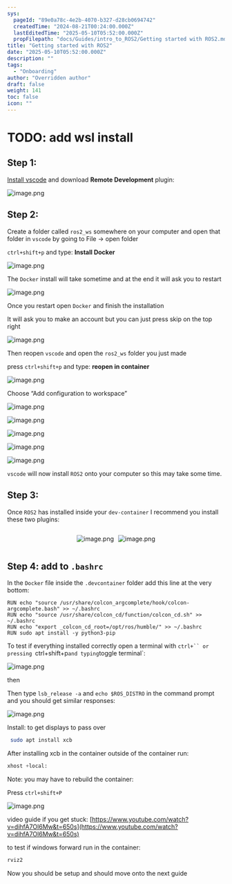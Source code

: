 ```yaml
---
sys:
  pageId: "89e0a78c-4e2b-4070-b327-d28cb0694742"
  createdTime: "2024-08-21T00:24:00.000Z"
  lastEditedTime: "2025-05-10T05:52:00.000Z"
  propFilepath: "docs/Guides/intro_to_ROS2/Getting started with ROS2.md"
title: "Getting started with ROS2"
date: "2025-05-10T05:52:00.000Z"
description: ""
tags:
  - "Onboarding"
author: "Overridden author"
draft: false
weight: 141
toc: false
icon: ""
---
```


# TODO: add wsl install

## Step 1:

[Install vscode](https://code.visualstudio.com/download) and download **Remote Development** plugin:

![image.png](https://prod-files-secure.s3.us-west-2.amazonaws.com/d518164a-d88e-44d1-a4ee-3adb3bd8bce0/efb52993-1881-4a40-b95e-6f020334f022/image.png?X-Amz-Algorithm=AWS4-HMAC-SHA256&X-Amz-Content-Sha256=UNSIGNED-PAYLOAD&X-Amz-Credential=ASIAZI2LB466VQJ37JJN%2F20250518%2Fus-west-2%2Fs3%2Faws4_request&X-Amz-Date=20250518T140500Z&X-Amz-Expires=3600&X-Amz-Security-Token=IQoJb3JpZ2luX2VjELr%2F%2F%2F%2F%2F%2F%2F%2F%2F%2FwEaCXVzLXdlc3QtMiJHMEUCIQDTgC4%2BuogdP6SLNcd%2BPxBfQvDRM%2BjsKY44J3cEVWK90wIgHewctzQnNapjhc%2Byz2aZhdN%2FKstyb923Q5lK2HFlqpgq%2FwMIcxAAGgw2Mzc0MjMxODM4MDUiDJgMBHyuSjbk0Vw5dyrcA3cIb66FbVqeN4T3bFfXrA1RGfCZ%2B5EPDO8mm1xKTfMaobj3c%2BYX7Gk24vhusSkoiFkt57%2BZ3SkGCzpLNIqFGqBJnfbYwVLK1FykVTza50oHNppfgtYpdtNb6i6iJ6V1PTNCtRJH92ZmccZrL8wnBdhDjeus%2BUW7Gd80fD4gbrM7%2FxyMtsZn0LAvl24bya48juc9Dh9cqjcaKGH9PDqqFBxz7QOEhxDF%2F0PbdOVKtAV7%2BLRCZAGv7Ydz%2ByqPiNSGmF9o4k8jzVjmi8ZP%2FmLfr7h1EWmqnLLpyAO7S6NhNBSqYTOtvyLwrkb6zXCo%2BRFu3WDb%2Bo%2B4KH7K0WefsLC8G70u%2B%2BsEDeTVvZoSp1ia%2FYbgkx83YcDAO%2Fd6PAMQFzxRs83rQubsdTIOoOxlsUKY4v2%2B%2BeD%2BUVR%2B55Yt6mZPQUQFEeJtvSiKWNkQTwgiubvmuoUBRQ3rzZsJqP%2BnrYp5dETXYqw2Gk52XR%2BWd3t6%2BGGnv9zuBLJeaFj5AXZncWkfShCzG1UgfzMN1YQesOEj5n80A1YqjQjytrdfJP%2FZj4XGoc8Mt%2F6TVBJx8AgwAXizkRFu0LRXhaHqnQs0D5RkG%2F0rwO7gkFeEXiesg6eXqRaQ9gi0a6EOmws9Hh1oMPvbpsEGOqUBoq187%2FDq6q0S62IxfisTnny7U7NpMrRlsqUS0fHpjI37Btcmrzl4rqbYyrVYF4OYNkS0sutzlTBwlaX5YVQxc7nco5WSBGTuELLX4b3Z0FQ52ja8z5omvOgUaS3XQth%2BBsKT2kF%2BZVjiZb1IzSMoYfNlIrjoG%2Bk7GTgyPZrm4WW%2FX2Xc2McVk%2B8knp6AhdDnmOkO8MNPu0cueu23P%2BTJlwXBJtNW&X-Amz-Signature=8ec304f303536f93c1c8f3381cee4e28c34b79d7ef6f5d242c75615c3f22a5f0&X-Amz-SignedHeaders=host&x-id=GetObject)

## Step 2:

Create a folder called `ros2_ws` somewhere on your computer and open that folder in `vscode` by going to File → open folder 

`ctrl+shift+p` and type: **Install Docker**

![image.png](https://prod-files-secure.s3.us-west-2.amazonaws.com/d518164a-d88e-44d1-a4ee-3adb3bd8bce0/2269dc0e-1cd5-47ff-bceb-c04ad9b2eab0/image.png?X-Amz-Algorithm=AWS4-HMAC-SHA256&X-Amz-Content-Sha256=UNSIGNED-PAYLOAD&X-Amz-Credential=ASIAZI2LB466VQJ37JJN%2F20250518%2Fus-west-2%2Fs3%2Faws4_request&X-Amz-Date=20250518T140500Z&X-Amz-Expires=3600&X-Amz-Security-Token=IQoJb3JpZ2luX2VjELr%2F%2F%2F%2F%2F%2F%2F%2F%2F%2FwEaCXVzLXdlc3QtMiJHMEUCIQDTgC4%2BuogdP6SLNcd%2BPxBfQvDRM%2BjsKY44J3cEVWK90wIgHewctzQnNapjhc%2Byz2aZhdN%2FKstyb923Q5lK2HFlqpgq%2FwMIcxAAGgw2Mzc0MjMxODM4MDUiDJgMBHyuSjbk0Vw5dyrcA3cIb66FbVqeN4T3bFfXrA1RGfCZ%2B5EPDO8mm1xKTfMaobj3c%2BYX7Gk24vhusSkoiFkt57%2BZ3SkGCzpLNIqFGqBJnfbYwVLK1FykVTza50oHNppfgtYpdtNb6i6iJ6V1PTNCtRJH92ZmccZrL8wnBdhDjeus%2BUW7Gd80fD4gbrM7%2FxyMtsZn0LAvl24bya48juc9Dh9cqjcaKGH9PDqqFBxz7QOEhxDF%2F0PbdOVKtAV7%2BLRCZAGv7Ydz%2ByqPiNSGmF9o4k8jzVjmi8ZP%2FmLfr7h1EWmqnLLpyAO7S6NhNBSqYTOtvyLwrkb6zXCo%2BRFu3WDb%2Bo%2B4KH7K0WefsLC8G70u%2B%2BsEDeTVvZoSp1ia%2FYbgkx83YcDAO%2Fd6PAMQFzxRs83rQubsdTIOoOxlsUKY4v2%2B%2BeD%2BUVR%2B55Yt6mZPQUQFEeJtvSiKWNkQTwgiubvmuoUBRQ3rzZsJqP%2BnrYp5dETXYqw2Gk52XR%2BWd3t6%2BGGnv9zuBLJeaFj5AXZncWkfShCzG1UgfzMN1YQesOEj5n80A1YqjQjytrdfJP%2FZj4XGoc8Mt%2F6TVBJx8AgwAXizkRFu0LRXhaHqnQs0D5RkG%2F0rwO7gkFeEXiesg6eXqRaQ9gi0a6EOmws9Hh1oMPvbpsEGOqUBoq187%2FDq6q0S62IxfisTnny7U7NpMrRlsqUS0fHpjI37Btcmrzl4rqbYyrVYF4OYNkS0sutzlTBwlaX5YVQxc7nco5WSBGTuELLX4b3Z0FQ52ja8z5omvOgUaS3XQth%2BBsKT2kF%2BZVjiZb1IzSMoYfNlIrjoG%2Bk7GTgyPZrm4WW%2FX2Xc2McVk%2B8knp6AhdDnmOkO8MNPu0cueu23P%2BTJlwXBJtNW&X-Amz-Signature=550747ea4fdd05449891afe0817e9dd8e1dca8dec9df1d7a81fd132e8a42e6a5&X-Amz-SignedHeaders=host&x-id=GetObject)

The `Docker` install will take sometime and at the end it will ask you to restart

![image.png](https://prod-files-secure.s3.us-west-2.amazonaws.com/d518164a-d88e-44d1-a4ee-3adb3bd8bce0/ed233f78-be33-4b1f-b89c-9c346c0e961e/image.png?X-Amz-Algorithm=AWS4-HMAC-SHA256&X-Amz-Content-Sha256=UNSIGNED-PAYLOAD&X-Amz-Credential=ASIAZI2LB466VQJ37JJN%2F20250518%2Fus-west-2%2Fs3%2Faws4_request&X-Amz-Date=20250518T140500Z&X-Amz-Expires=3600&X-Amz-Security-Token=IQoJb3JpZ2luX2VjELr%2F%2F%2F%2F%2F%2F%2F%2F%2F%2FwEaCXVzLXdlc3QtMiJHMEUCIQDTgC4%2BuogdP6SLNcd%2BPxBfQvDRM%2BjsKY44J3cEVWK90wIgHewctzQnNapjhc%2Byz2aZhdN%2FKstyb923Q5lK2HFlqpgq%2FwMIcxAAGgw2Mzc0MjMxODM4MDUiDJgMBHyuSjbk0Vw5dyrcA3cIb66FbVqeN4T3bFfXrA1RGfCZ%2B5EPDO8mm1xKTfMaobj3c%2BYX7Gk24vhusSkoiFkt57%2BZ3SkGCzpLNIqFGqBJnfbYwVLK1FykVTza50oHNppfgtYpdtNb6i6iJ6V1PTNCtRJH92ZmccZrL8wnBdhDjeus%2BUW7Gd80fD4gbrM7%2FxyMtsZn0LAvl24bya48juc9Dh9cqjcaKGH9PDqqFBxz7QOEhxDF%2F0PbdOVKtAV7%2BLRCZAGv7Ydz%2ByqPiNSGmF9o4k8jzVjmi8ZP%2FmLfr7h1EWmqnLLpyAO7S6NhNBSqYTOtvyLwrkb6zXCo%2BRFu3WDb%2Bo%2B4KH7K0WefsLC8G70u%2B%2BsEDeTVvZoSp1ia%2FYbgkx83YcDAO%2Fd6PAMQFzxRs83rQubsdTIOoOxlsUKY4v2%2B%2BeD%2BUVR%2B55Yt6mZPQUQFEeJtvSiKWNkQTwgiubvmuoUBRQ3rzZsJqP%2BnrYp5dETXYqw2Gk52XR%2BWd3t6%2BGGnv9zuBLJeaFj5AXZncWkfShCzG1UgfzMN1YQesOEj5n80A1YqjQjytrdfJP%2FZj4XGoc8Mt%2F6TVBJx8AgwAXizkRFu0LRXhaHqnQs0D5RkG%2F0rwO7gkFeEXiesg6eXqRaQ9gi0a6EOmws9Hh1oMPvbpsEGOqUBoq187%2FDq6q0S62IxfisTnny7U7NpMrRlsqUS0fHpjI37Btcmrzl4rqbYyrVYF4OYNkS0sutzlTBwlaX5YVQxc7nco5WSBGTuELLX4b3Z0FQ52ja8z5omvOgUaS3XQth%2BBsKT2kF%2BZVjiZb1IzSMoYfNlIrjoG%2Bk7GTgyPZrm4WW%2FX2Xc2McVk%2B8knp6AhdDnmOkO8MNPu0cueu23P%2BTJlwXBJtNW&X-Amz-Signature=db52e1f21a63bccda7fe636f77b6ba2418ce65759bef1dfb634285c772de61e2&X-Amz-SignedHeaders=host&x-id=GetObject)

Once you restart open `Docker` and finish the installation

It will ask you to make an account but you can just press skip on the top right

![image.png](https://prod-files-secure.s3.us-west-2.amazonaws.com/d518164a-d88e-44d1-a4ee-3adb3bd8bce0/21010ad9-1659-4fd9-9f59-9932a09b2a3d/image.png?X-Amz-Algorithm=AWS4-HMAC-SHA256&X-Amz-Content-Sha256=UNSIGNED-PAYLOAD&X-Amz-Credential=ASIAZI2LB466VQJ37JJN%2F20250518%2Fus-west-2%2Fs3%2Faws4_request&X-Amz-Date=20250518T140500Z&X-Amz-Expires=3600&X-Amz-Security-Token=IQoJb3JpZ2luX2VjELr%2F%2F%2F%2F%2F%2F%2F%2F%2F%2FwEaCXVzLXdlc3QtMiJHMEUCIQDTgC4%2BuogdP6SLNcd%2BPxBfQvDRM%2BjsKY44J3cEVWK90wIgHewctzQnNapjhc%2Byz2aZhdN%2FKstyb923Q5lK2HFlqpgq%2FwMIcxAAGgw2Mzc0MjMxODM4MDUiDJgMBHyuSjbk0Vw5dyrcA3cIb66FbVqeN4T3bFfXrA1RGfCZ%2B5EPDO8mm1xKTfMaobj3c%2BYX7Gk24vhusSkoiFkt57%2BZ3SkGCzpLNIqFGqBJnfbYwVLK1FykVTza50oHNppfgtYpdtNb6i6iJ6V1PTNCtRJH92ZmccZrL8wnBdhDjeus%2BUW7Gd80fD4gbrM7%2FxyMtsZn0LAvl24bya48juc9Dh9cqjcaKGH9PDqqFBxz7QOEhxDF%2F0PbdOVKtAV7%2BLRCZAGv7Ydz%2ByqPiNSGmF9o4k8jzVjmi8ZP%2FmLfr7h1EWmqnLLpyAO7S6NhNBSqYTOtvyLwrkb6zXCo%2BRFu3WDb%2Bo%2B4KH7K0WefsLC8G70u%2B%2BsEDeTVvZoSp1ia%2FYbgkx83YcDAO%2Fd6PAMQFzxRs83rQubsdTIOoOxlsUKY4v2%2B%2BeD%2BUVR%2B55Yt6mZPQUQFEeJtvSiKWNkQTwgiubvmuoUBRQ3rzZsJqP%2BnrYp5dETXYqw2Gk52XR%2BWd3t6%2BGGnv9zuBLJeaFj5AXZncWkfShCzG1UgfzMN1YQesOEj5n80A1YqjQjytrdfJP%2FZj4XGoc8Mt%2F6TVBJx8AgwAXizkRFu0LRXhaHqnQs0D5RkG%2F0rwO7gkFeEXiesg6eXqRaQ9gi0a6EOmws9Hh1oMPvbpsEGOqUBoq187%2FDq6q0S62IxfisTnny7U7NpMrRlsqUS0fHpjI37Btcmrzl4rqbYyrVYF4OYNkS0sutzlTBwlaX5YVQxc7nco5WSBGTuELLX4b3Z0FQ52ja8z5omvOgUaS3XQth%2BBsKT2kF%2BZVjiZb1IzSMoYfNlIrjoG%2Bk7GTgyPZrm4WW%2FX2Xc2McVk%2B8knp6AhdDnmOkO8MNPu0cueu23P%2BTJlwXBJtNW&X-Amz-Signature=d989ec5bdad6af9894235786c25a0fc854cbd4007f7030ca82a809f8e8cb845c&X-Amz-SignedHeaders=host&x-id=GetObject)

Then reopen `vscode` and open the `ros2_ws` folder you just made

press `ctrl+shift+p` and type: **reopen in container**

![image.png](https://prod-files-secure.s3.us-west-2.amazonaws.com/d518164a-d88e-44d1-a4ee-3adb3bd8bce0/4e93b8c2-41ad-488c-8095-c74205196118/image.png?X-Amz-Algorithm=AWS4-HMAC-SHA256&X-Amz-Content-Sha256=UNSIGNED-PAYLOAD&X-Amz-Credential=ASIAZI2LB466VQJ37JJN%2F20250518%2Fus-west-2%2Fs3%2Faws4_request&X-Amz-Date=20250518T140500Z&X-Amz-Expires=3600&X-Amz-Security-Token=IQoJb3JpZ2luX2VjELr%2F%2F%2F%2F%2F%2F%2F%2F%2F%2FwEaCXVzLXdlc3QtMiJHMEUCIQDTgC4%2BuogdP6SLNcd%2BPxBfQvDRM%2BjsKY44J3cEVWK90wIgHewctzQnNapjhc%2Byz2aZhdN%2FKstyb923Q5lK2HFlqpgq%2FwMIcxAAGgw2Mzc0MjMxODM4MDUiDJgMBHyuSjbk0Vw5dyrcA3cIb66FbVqeN4T3bFfXrA1RGfCZ%2B5EPDO8mm1xKTfMaobj3c%2BYX7Gk24vhusSkoiFkt57%2BZ3SkGCzpLNIqFGqBJnfbYwVLK1FykVTza50oHNppfgtYpdtNb6i6iJ6V1PTNCtRJH92ZmccZrL8wnBdhDjeus%2BUW7Gd80fD4gbrM7%2FxyMtsZn0LAvl24bya48juc9Dh9cqjcaKGH9PDqqFBxz7QOEhxDF%2F0PbdOVKtAV7%2BLRCZAGv7Ydz%2ByqPiNSGmF9o4k8jzVjmi8ZP%2FmLfr7h1EWmqnLLpyAO7S6NhNBSqYTOtvyLwrkb6zXCo%2BRFu3WDb%2Bo%2B4KH7K0WefsLC8G70u%2B%2BsEDeTVvZoSp1ia%2FYbgkx83YcDAO%2Fd6PAMQFzxRs83rQubsdTIOoOxlsUKY4v2%2B%2BeD%2BUVR%2B55Yt6mZPQUQFEeJtvSiKWNkQTwgiubvmuoUBRQ3rzZsJqP%2BnrYp5dETXYqw2Gk52XR%2BWd3t6%2BGGnv9zuBLJeaFj5AXZncWkfShCzG1UgfzMN1YQesOEj5n80A1YqjQjytrdfJP%2FZj4XGoc8Mt%2F6TVBJx8AgwAXizkRFu0LRXhaHqnQs0D5RkG%2F0rwO7gkFeEXiesg6eXqRaQ9gi0a6EOmws9Hh1oMPvbpsEGOqUBoq187%2FDq6q0S62IxfisTnny7U7NpMrRlsqUS0fHpjI37Btcmrzl4rqbYyrVYF4OYNkS0sutzlTBwlaX5YVQxc7nco5WSBGTuELLX4b3Z0FQ52ja8z5omvOgUaS3XQth%2BBsKT2kF%2BZVjiZb1IzSMoYfNlIrjoG%2Bk7GTgyPZrm4WW%2FX2Xc2McVk%2B8knp6AhdDnmOkO8MNPu0cueu23P%2BTJlwXBJtNW&X-Amz-Signature=820d0927f4611e4a29f88e7d649ff4690583bd9ce5eef34510eb0676dd5b738c&X-Amz-SignedHeaders=host&x-id=GetObject)

Choose “Add configuration to workspace”

![image.png](https://prod-files-secure.s3.us-west-2.amazonaws.com/d518164a-d88e-44d1-a4ee-3adb3bd8bce0/9560b282-5060-4989-ba37-97e7b2c22476/image.png?X-Amz-Algorithm=AWS4-HMAC-SHA256&X-Amz-Content-Sha256=UNSIGNED-PAYLOAD&X-Amz-Credential=ASIAZI2LB466VQJ37JJN%2F20250518%2Fus-west-2%2Fs3%2Faws4_request&X-Amz-Date=20250518T140500Z&X-Amz-Expires=3600&X-Amz-Security-Token=IQoJb3JpZ2luX2VjELr%2F%2F%2F%2F%2F%2F%2F%2F%2F%2FwEaCXVzLXdlc3QtMiJHMEUCIQDTgC4%2BuogdP6SLNcd%2BPxBfQvDRM%2BjsKY44J3cEVWK90wIgHewctzQnNapjhc%2Byz2aZhdN%2FKstyb923Q5lK2HFlqpgq%2FwMIcxAAGgw2Mzc0MjMxODM4MDUiDJgMBHyuSjbk0Vw5dyrcA3cIb66FbVqeN4T3bFfXrA1RGfCZ%2B5EPDO8mm1xKTfMaobj3c%2BYX7Gk24vhusSkoiFkt57%2BZ3SkGCzpLNIqFGqBJnfbYwVLK1FykVTza50oHNppfgtYpdtNb6i6iJ6V1PTNCtRJH92ZmccZrL8wnBdhDjeus%2BUW7Gd80fD4gbrM7%2FxyMtsZn0LAvl24bya48juc9Dh9cqjcaKGH9PDqqFBxz7QOEhxDF%2F0PbdOVKtAV7%2BLRCZAGv7Ydz%2ByqPiNSGmF9o4k8jzVjmi8ZP%2FmLfr7h1EWmqnLLpyAO7S6NhNBSqYTOtvyLwrkb6zXCo%2BRFu3WDb%2Bo%2B4KH7K0WefsLC8G70u%2B%2BsEDeTVvZoSp1ia%2FYbgkx83YcDAO%2Fd6PAMQFzxRs83rQubsdTIOoOxlsUKY4v2%2B%2BeD%2BUVR%2B55Yt6mZPQUQFEeJtvSiKWNkQTwgiubvmuoUBRQ3rzZsJqP%2BnrYp5dETXYqw2Gk52XR%2BWd3t6%2BGGnv9zuBLJeaFj5AXZncWkfShCzG1UgfzMN1YQesOEj5n80A1YqjQjytrdfJP%2FZj4XGoc8Mt%2F6TVBJx8AgwAXizkRFu0LRXhaHqnQs0D5RkG%2F0rwO7gkFeEXiesg6eXqRaQ9gi0a6EOmws9Hh1oMPvbpsEGOqUBoq187%2FDq6q0S62IxfisTnny7U7NpMrRlsqUS0fHpjI37Btcmrzl4rqbYyrVYF4OYNkS0sutzlTBwlaX5YVQxc7nco5WSBGTuELLX4b3Z0FQ52ja8z5omvOgUaS3XQth%2BBsKT2kF%2BZVjiZb1IzSMoYfNlIrjoG%2Bk7GTgyPZrm4WW%2FX2Xc2McVk%2B8knp6AhdDnmOkO8MNPu0cueu23P%2BTJlwXBJtNW&X-Amz-Signature=0425f8f448709f9d78c6919669f59486116753840e74e4e07aa012ffbc88971f&X-Amz-SignedHeaders=host&x-id=GetObject)

![image.png](https://prod-files-secure.s3.us-west-2.amazonaws.com/d518164a-d88e-44d1-a4ee-3adb3bd8bce0/2ee63f81-886b-48e8-a553-dc6e5eac99e4/image.png?X-Amz-Algorithm=AWS4-HMAC-SHA256&X-Amz-Content-Sha256=UNSIGNED-PAYLOAD&X-Amz-Credential=ASIAZI2LB466VQJ37JJN%2F20250518%2Fus-west-2%2Fs3%2Faws4_request&X-Amz-Date=20250518T140500Z&X-Amz-Expires=3600&X-Amz-Security-Token=IQoJb3JpZ2luX2VjELr%2F%2F%2F%2F%2F%2F%2F%2F%2F%2FwEaCXVzLXdlc3QtMiJHMEUCIQDTgC4%2BuogdP6SLNcd%2BPxBfQvDRM%2BjsKY44J3cEVWK90wIgHewctzQnNapjhc%2Byz2aZhdN%2FKstyb923Q5lK2HFlqpgq%2FwMIcxAAGgw2Mzc0MjMxODM4MDUiDJgMBHyuSjbk0Vw5dyrcA3cIb66FbVqeN4T3bFfXrA1RGfCZ%2B5EPDO8mm1xKTfMaobj3c%2BYX7Gk24vhusSkoiFkt57%2BZ3SkGCzpLNIqFGqBJnfbYwVLK1FykVTza50oHNppfgtYpdtNb6i6iJ6V1PTNCtRJH92ZmccZrL8wnBdhDjeus%2BUW7Gd80fD4gbrM7%2FxyMtsZn0LAvl24bya48juc9Dh9cqjcaKGH9PDqqFBxz7QOEhxDF%2F0PbdOVKtAV7%2BLRCZAGv7Ydz%2ByqPiNSGmF9o4k8jzVjmi8ZP%2FmLfr7h1EWmqnLLpyAO7S6NhNBSqYTOtvyLwrkb6zXCo%2BRFu3WDb%2Bo%2B4KH7K0WefsLC8G70u%2B%2BsEDeTVvZoSp1ia%2FYbgkx83YcDAO%2Fd6PAMQFzxRs83rQubsdTIOoOxlsUKY4v2%2B%2BeD%2BUVR%2B55Yt6mZPQUQFEeJtvSiKWNkQTwgiubvmuoUBRQ3rzZsJqP%2BnrYp5dETXYqw2Gk52XR%2BWd3t6%2BGGnv9zuBLJeaFj5AXZncWkfShCzG1UgfzMN1YQesOEj5n80A1YqjQjytrdfJP%2FZj4XGoc8Mt%2F6TVBJx8AgwAXizkRFu0LRXhaHqnQs0D5RkG%2F0rwO7gkFeEXiesg6eXqRaQ9gi0a6EOmws9Hh1oMPvbpsEGOqUBoq187%2FDq6q0S62IxfisTnny7U7NpMrRlsqUS0fHpjI37Btcmrzl4rqbYyrVYF4OYNkS0sutzlTBwlaX5YVQxc7nco5WSBGTuELLX4b3Z0FQ52ja8z5omvOgUaS3XQth%2BBsKT2kF%2BZVjiZb1IzSMoYfNlIrjoG%2Bk7GTgyPZrm4WW%2FX2Xc2McVk%2B8knp6AhdDnmOkO8MNPu0cueu23P%2BTJlwXBJtNW&X-Amz-Signature=a6a1932db7557349943ccc0aa5215bbf4b62d2cd5104f5c58d7c0942f778fcef&X-Amz-SignedHeaders=host&x-id=GetObject)

![image.png](https://prod-files-secure.s3.us-west-2.amazonaws.com/d518164a-d88e-44d1-a4ee-3adb3bd8bce0/ae1580b2-b048-407e-aed9-b584224a7a04/image.png?X-Amz-Algorithm=AWS4-HMAC-SHA256&X-Amz-Content-Sha256=UNSIGNED-PAYLOAD&X-Amz-Credential=ASIAZI2LB466VQJ37JJN%2F20250518%2Fus-west-2%2Fs3%2Faws4_request&X-Amz-Date=20250518T140500Z&X-Amz-Expires=3600&X-Amz-Security-Token=IQoJb3JpZ2luX2VjELr%2F%2F%2F%2F%2F%2F%2F%2F%2F%2FwEaCXVzLXdlc3QtMiJHMEUCIQDTgC4%2BuogdP6SLNcd%2BPxBfQvDRM%2BjsKY44J3cEVWK90wIgHewctzQnNapjhc%2Byz2aZhdN%2FKstyb923Q5lK2HFlqpgq%2FwMIcxAAGgw2Mzc0MjMxODM4MDUiDJgMBHyuSjbk0Vw5dyrcA3cIb66FbVqeN4T3bFfXrA1RGfCZ%2B5EPDO8mm1xKTfMaobj3c%2BYX7Gk24vhusSkoiFkt57%2BZ3SkGCzpLNIqFGqBJnfbYwVLK1FykVTza50oHNppfgtYpdtNb6i6iJ6V1PTNCtRJH92ZmccZrL8wnBdhDjeus%2BUW7Gd80fD4gbrM7%2FxyMtsZn0LAvl24bya48juc9Dh9cqjcaKGH9PDqqFBxz7QOEhxDF%2F0PbdOVKtAV7%2BLRCZAGv7Ydz%2ByqPiNSGmF9o4k8jzVjmi8ZP%2FmLfr7h1EWmqnLLpyAO7S6NhNBSqYTOtvyLwrkb6zXCo%2BRFu3WDb%2Bo%2B4KH7K0WefsLC8G70u%2B%2BsEDeTVvZoSp1ia%2FYbgkx83YcDAO%2Fd6PAMQFzxRs83rQubsdTIOoOxlsUKY4v2%2B%2BeD%2BUVR%2B55Yt6mZPQUQFEeJtvSiKWNkQTwgiubvmuoUBRQ3rzZsJqP%2BnrYp5dETXYqw2Gk52XR%2BWd3t6%2BGGnv9zuBLJeaFj5AXZncWkfShCzG1UgfzMN1YQesOEj5n80A1YqjQjytrdfJP%2FZj4XGoc8Mt%2F6TVBJx8AgwAXizkRFu0LRXhaHqnQs0D5RkG%2F0rwO7gkFeEXiesg6eXqRaQ9gi0a6EOmws9Hh1oMPvbpsEGOqUBoq187%2FDq6q0S62IxfisTnny7U7NpMrRlsqUS0fHpjI37Btcmrzl4rqbYyrVYF4OYNkS0sutzlTBwlaX5YVQxc7nco5WSBGTuELLX4b3Z0FQ52ja8z5omvOgUaS3XQth%2BBsKT2kF%2BZVjiZb1IzSMoYfNlIrjoG%2Bk7GTgyPZrm4WW%2FX2Xc2McVk%2B8knp6AhdDnmOkO8MNPu0cueu23P%2BTJlwXBJtNW&X-Amz-Signature=a71e2b8573b116a57bfc691da66ecf5cb54147bdaf8039c40d93eb6b346b4835&X-Amz-SignedHeaders=host&x-id=GetObject)

![image.png](https://prod-files-secure.s3.us-west-2.amazonaws.com/d518164a-d88e-44d1-a4ee-3adb3bd8bce0/53255b28-f75e-430f-b9e3-c0ac8577e42b/image.png?X-Amz-Algorithm=AWS4-HMAC-SHA256&X-Amz-Content-Sha256=UNSIGNED-PAYLOAD&X-Amz-Credential=ASIAZI2LB466VQJ37JJN%2F20250518%2Fus-west-2%2Fs3%2Faws4_request&X-Amz-Date=20250518T140500Z&X-Amz-Expires=3600&X-Amz-Security-Token=IQoJb3JpZ2luX2VjELr%2F%2F%2F%2F%2F%2F%2F%2F%2F%2FwEaCXVzLXdlc3QtMiJHMEUCIQDTgC4%2BuogdP6SLNcd%2BPxBfQvDRM%2BjsKY44J3cEVWK90wIgHewctzQnNapjhc%2Byz2aZhdN%2FKstyb923Q5lK2HFlqpgq%2FwMIcxAAGgw2Mzc0MjMxODM4MDUiDJgMBHyuSjbk0Vw5dyrcA3cIb66FbVqeN4T3bFfXrA1RGfCZ%2B5EPDO8mm1xKTfMaobj3c%2BYX7Gk24vhusSkoiFkt57%2BZ3SkGCzpLNIqFGqBJnfbYwVLK1FykVTza50oHNppfgtYpdtNb6i6iJ6V1PTNCtRJH92ZmccZrL8wnBdhDjeus%2BUW7Gd80fD4gbrM7%2FxyMtsZn0LAvl24bya48juc9Dh9cqjcaKGH9PDqqFBxz7QOEhxDF%2F0PbdOVKtAV7%2BLRCZAGv7Ydz%2ByqPiNSGmF9o4k8jzVjmi8ZP%2FmLfr7h1EWmqnLLpyAO7S6NhNBSqYTOtvyLwrkb6zXCo%2BRFu3WDb%2Bo%2B4KH7K0WefsLC8G70u%2B%2BsEDeTVvZoSp1ia%2FYbgkx83YcDAO%2Fd6PAMQFzxRs83rQubsdTIOoOxlsUKY4v2%2B%2BeD%2BUVR%2B55Yt6mZPQUQFEeJtvSiKWNkQTwgiubvmuoUBRQ3rzZsJqP%2BnrYp5dETXYqw2Gk52XR%2BWd3t6%2BGGnv9zuBLJeaFj5AXZncWkfShCzG1UgfzMN1YQesOEj5n80A1YqjQjytrdfJP%2FZj4XGoc8Mt%2F6TVBJx8AgwAXizkRFu0LRXhaHqnQs0D5RkG%2F0rwO7gkFeEXiesg6eXqRaQ9gi0a6EOmws9Hh1oMPvbpsEGOqUBoq187%2FDq6q0S62IxfisTnny7U7NpMrRlsqUS0fHpjI37Btcmrzl4rqbYyrVYF4OYNkS0sutzlTBwlaX5YVQxc7nco5WSBGTuELLX4b3Z0FQ52ja8z5omvOgUaS3XQth%2BBsKT2kF%2BZVjiZb1IzSMoYfNlIrjoG%2Bk7GTgyPZrm4WW%2FX2Xc2McVk%2B8knp6AhdDnmOkO8MNPu0cueu23P%2BTJlwXBJtNW&X-Amz-Signature=90a733553f5d3551d3264d1a3b7773464ce1281eb5f7d7ad72a40521d9d576e0&X-Amz-SignedHeaders=host&x-id=GetObject)

![image.png](https://prod-files-secure.s3.us-west-2.amazonaws.com/d518164a-d88e-44d1-a4ee-3adb3bd8bce0/7c562767-5af9-4ffb-97d1-327bcdf4ee00/image.png?X-Amz-Algorithm=AWS4-HMAC-SHA256&X-Amz-Content-Sha256=UNSIGNED-PAYLOAD&X-Amz-Credential=ASIAZI2LB466VQJ37JJN%2F20250518%2Fus-west-2%2Fs3%2Faws4_request&X-Amz-Date=20250518T140500Z&X-Amz-Expires=3600&X-Amz-Security-Token=IQoJb3JpZ2luX2VjELr%2F%2F%2F%2F%2F%2F%2F%2F%2F%2FwEaCXVzLXdlc3QtMiJHMEUCIQDTgC4%2BuogdP6SLNcd%2BPxBfQvDRM%2BjsKY44J3cEVWK90wIgHewctzQnNapjhc%2Byz2aZhdN%2FKstyb923Q5lK2HFlqpgq%2FwMIcxAAGgw2Mzc0MjMxODM4MDUiDJgMBHyuSjbk0Vw5dyrcA3cIb66FbVqeN4T3bFfXrA1RGfCZ%2B5EPDO8mm1xKTfMaobj3c%2BYX7Gk24vhusSkoiFkt57%2BZ3SkGCzpLNIqFGqBJnfbYwVLK1FykVTza50oHNppfgtYpdtNb6i6iJ6V1PTNCtRJH92ZmccZrL8wnBdhDjeus%2BUW7Gd80fD4gbrM7%2FxyMtsZn0LAvl24bya48juc9Dh9cqjcaKGH9PDqqFBxz7QOEhxDF%2F0PbdOVKtAV7%2BLRCZAGv7Ydz%2ByqPiNSGmF9o4k8jzVjmi8ZP%2FmLfr7h1EWmqnLLpyAO7S6NhNBSqYTOtvyLwrkb6zXCo%2BRFu3WDb%2Bo%2B4KH7K0WefsLC8G70u%2B%2BsEDeTVvZoSp1ia%2FYbgkx83YcDAO%2Fd6PAMQFzxRs83rQubsdTIOoOxlsUKY4v2%2B%2BeD%2BUVR%2B55Yt6mZPQUQFEeJtvSiKWNkQTwgiubvmuoUBRQ3rzZsJqP%2BnrYp5dETXYqw2Gk52XR%2BWd3t6%2BGGnv9zuBLJeaFj5AXZncWkfShCzG1UgfzMN1YQesOEj5n80A1YqjQjytrdfJP%2FZj4XGoc8Mt%2F6TVBJx8AgwAXizkRFu0LRXhaHqnQs0D5RkG%2F0rwO7gkFeEXiesg6eXqRaQ9gi0a6EOmws9Hh1oMPvbpsEGOqUBoq187%2FDq6q0S62IxfisTnny7U7NpMrRlsqUS0fHpjI37Btcmrzl4rqbYyrVYF4OYNkS0sutzlTBwlaX5YVQxc7nco5WSBGTuELLX4b3Z0FQ52ja8z5omvOgUaS3XQth%2BBsKT2kF%2BZVjiZb1IzSMoYfNlIrjoG%2Bk7GTgyPZrm4WW%2FX2Xc2McVk%2B8knp6AhdDnmOkO8MNPu0cueu23P%2BTJlwXBJtNW&X-Amz-Signature=c2c459c3018831b1490986430d295147e8f95295a2789c9dab83fb600a5dd8cf&X-Amz-SignedHeaders=host&x-id=GetObject)

`vscode` will now install `ROS2` onto your computer so this may take some time.

## Step 3:

Once `ROS2` has installed inside your `dev-container` I recommend you install these two plugins:

<div style="display: flex;flex-direction: row; column-gap:10px; max-width: 630px;justify-content: center;">
<div>

![image.png](https://prod-files-secure.s3.us-west-2.amazonaws.com/d518164a-d88e-44d1-a4ee-3adb3bd8bce0/3fc3d550-5a54-4ba1-ba6b-faa01cdb7369/image.png?X-Amz-Algorithm=AWS4-HMAC-SHA256&X-Amz-Content-Sha256=UNSIGNED-PAYLOAD&X-Amz-Credential=ASIAZI2LB466QYEOOFHT%2F20250518%2Fus-west-2%2Fs3%2Faws4_request&X-Amz-Date=20250518T140503Z&X-Amz-Expires=3600&X-Amz-Security-Token=IQoJb3JpZ2luX2VjELz%2F%2F%2F%2F%2F%2F%2F%2F%2F%2FwEaCXVzLXdlc3QtMiJHMEUCIADDrkukgnTci%2BSGyIfe4PzWq8P8RtFPCY7%2B4a0F%2BfOeAiEAnNpedQXUMua%2BmWbKvfZ8P%2Fk45b9FstpKTgKnSB4AQacq%2FwMIdRAAGgw2Mzc0MjMxODM4MDUiDGpeQz%2F9iOTc2dG4nircA02wBwG%2FrJZgT8L0RNZ5ArwJfD%2Bv2MCqb%2FAF6qeghgJxnVnT1Qcb6avrqIFxVZfZrt93g7GvgKdKRKl%2F8M5bg8gzeWzEdulUPYCUSuYxZ%2B5nbySrbP5kVlclWPLL5aqGBGveEKXBiHgLxg4S%2F9xewEXHgWi%2Fe1rFLdwU0olYk2vu2BlH7wD7%2FsOB%2BUBqdwFv1vb%2FjxqyYCC1%2B%2Fdhn0i6%2BsYw3S%2FhgvRonQFTDm9zkU86e70WhSe9mXZrX4U7u6Htm8XDdQTJ%2Fw6VY36YMLwM7gA7LRc0K46UPjID00vEynLbEsw3Dv4vpgkqGx4Z4XnaiGiBVMRDVWo8uFEzhclgyEd3TJSu24NI%2BwQtz4WXK0FSZBy9%2BFXWr6NlnDVLp4YG7KmdNPluzfhYqggckulkTJcpMhU5g5eYAxRfiTf6EOSI4MArlJ6%2FjIhSwFU08hESZc42NOzSSznN0B6rfjYF5EPe%2FDfyeWl5Tg%2BRntHV2LYdJSkqGwr18Lnua5igvV%2FTanPteMdf6E8%2FX30A%2F7Auycw3gYciY98uNpEGBAcZ%2BsYRc0BZPBEGwoO4Rp2CXFdo%2B7sBTIIYCw28%2B4Dd5Xu5ErhoxZNGvhyKWOgDsN3Im1I6A%2F4TuXIUSMbiZ4EVMPSep8EGOqUBelhS6G3rVjCYlg4q2KLc%2FDULepqEYZPfi6RATD3QnRhWK7ZEg9vTjJn3X1eHpjyO28Ed6SKML5qUubFtbYfs0jfeUJY31M3KNWtKltMpD1hpQqts5At89jllti99ZOuugAzInV8AeeEHGaaKs9zZ%2FOuhVriSPejkRth1cSV34Ay2RbZvmQNZpih5qmP3AFCbiTotiUJmz6c2%2F%2BNXQH2%2B3Ku7UYir&X-Amz-Signature=a2dac94ab2533224d9e10b39ff885535be5759d0b017fd49fc818f8ebab8db72&X-Amz-SignedHeaders=host&x-id=GetObject)

</div>
<div>

![image.png](https://prod-files-secure.s3.us-west-2.amazonaws.com/d518164a-d88e-44d1-a4ee-3adb3bd8bce0/d994cc66-13c2-4093-a5a3-f84cf4601a82/image.png?X-Amz-Algorithm=AWS4-HMAC-SHA256&X-Amz-Content-Sha256=UNSIGNED-PAYLOAD&X-Amz-Credential=ASIAZI2LB466W6KPIEMJ%2F20250518%2Fus-west-2%2Fs3%2Faws4_request&X-Amz-Date=20250518T140503Z&X-Amz-Expires=3600&X-Amz-Security-Token=IQoJb3JpZ2luX2VjELr%2F%2F%2F%2F%2F%2F%2F%2F%2F%2FwEaCXVzLXdlc3QtMiJIMEYCIQDvuuNhF4wGzMebWsUg3y74PBonFTKNu3NZ8RoFysDkLAIhAPdThQ%2BQULLmYnKtuwletf9vdUM4b7%2FYiXe1diEqumAeKv8DCHMQABoMNjM3NDIzMTgzODA1Igw8jgp0759%2FIEjNcdIq3APReuOuy1XN98v8WFRLqEZGd2%2BnhgbFDMWU9dGWU03VtiFH3f0uoPNWdF5BfsCrhy7C28bYTNPXnYfG9G4wmOGbPDNZIK3RWDiHsFw6G9Cf0qOTKnxsvElDF13GqlWuazQwYh3hrbRH0b5CTLTWro%2FBRIo2NHIqM6DIjN%2BEu%2FDqhRim5p69jym7Mrb5s0FdXNPkrfqAo3dl7oW2hL8ZoBy4u6BtVJc8bfnU2hPLBjOL5sEGqZpuHHfp%2Fk3L0nWf0s7IPNRsSOb7WTGQQa2bxQpyte0DFKiSL0%2FmFBsNeetO1%2F7VPE3qFKaapAfzGi0lXvjsM8xi8YHI0RHhPgG2VVD4cqZvo4WiGEGn6cwn38Divq6q3FOuew6e7cE6VWdk38APVjaCtIjIS0SGHZ95Gcv6r%2FyH2pH3CzS0vnk%2FXMUQ8Ipem9atGR0Q5EkhF163NEEFikxN8otJfeTw6w0eZrJZLcGNQUb%2BYsgHgBlhv18mlPrMK2krpSPBMxW1nDz3DMgwcKvl1FRDD4PnXYyFwLlN%2F1Uu7r6ffNIYERv0NefOUqg7yz3i2u6QLatb0yP8e5Zw%2BPLDsZoaIDPiYFhDIY6uo4XbWIZXbAG6qzYRhQZVlJNAPlM9dE8QhIqcRzC%2F2qbBBjqkAbwgo9R03PwaNrTIXjLXiIm7GN5%2Fxqi%2BKfNLtm1b%2BzqiChiCnx48MhT489whi01kdIS7yHaKAFT2Vz4JzwZ6bMmUb1yViCAD1QwTuG%2B9NZSsRkiz4tdMJmhHanJ29smD633VrrdJS9S8DaEFFVQlE%2BKSoGArtYQ2ymidVP0ulax3L%2FtckqWh%2FpSpvghqvGO0UhC6Z3xqxtbsVPCirZ%2BjKBXyM3xS&X-Amz-Signature=dde6d58095f7c03c56164492987b097d5db9f41fa5253d6da8d85d927ab3ebb1&X-Amz-SignedHeaders=host&x-id=GetObject)

</div>
</div>

## Step 4: add to `.bashrc`

In the `Docker` file inside the `.devcontainer` folder add this line at the very bottom: 

```docker
RUN echo "source /usr/share/colcon_argcomplete/hook/colcon-argcomplete.bash" >> ~/.bashrc
RUN echo "source /usr/share/colcon_cd/function/colcon_cd.sh" >> ~/.bashrc
RUN echo "export _colcon_cd_root=/opt/ros/humble/" >> ~/.bashrc
RUN sudo apt install -y python3-pip 
```

To test if everything installed correctly open a terminal with `ctrl+`` or pressing `ctrl+shift+p` and typing `toggle terminal`:

![image.png](https://prod-files-secure.s3.us-west-2.amazonaws.com/d518164a-d88e-44d1-a4ee-3adb3bd8bce0/6a4943d8-b04e-4c02-9a58-775f3384d1a5/image.png?X-Amz-Algorithm=AWS4-HMAC-SHA256&X-Amz-Content-Sha256=UNSIGNED-PAYLOAD&X-Amz-Credential=ASIAZI2LB466VQJ37JJN%2F20250518%2Fus-west-2%2Fs3%2Faws4_request&X-Amz-Date=20250518T140500Z&X-Amz-Expires=3600&X-Amz-Security-Token=IQoJb3JpZ2luX2VjELr%2F%2F%2F%2F%2F%2F%2F%2F%2F%2FwEaCXVzLXdlc3QtMiJHMEUCIQDTgC4%2BuogdP6SLNcd%2BPxBfQvDRM%2BjsKY44J3cEVWK90wIgHewctzQnNapjhc%2Byz2aZhdN%2FKstyb923Q5lK2HFlqpgq%2FwMIcxAAGgw2Mzc0MjMxODM4MDUiDJgMBHyuSjbk0Vw5dyrcA3cIb66FbVqeN4T3bFfXrA1RGfCZ%2B5EPDO8mm1xKTfMaobj3c%2BYX7Gk24vhusSkoiFkt57%2BZ3SkGCzpLNIqFGqBJnfbYwVLK1FykVTza50oHNppfgtYpdtNb6i6iJ6V1PTNCtRJH92ZmccZrL8wnBdhDjeus%2BUW7Gd80fD4gbrM7%2FxyMtsZn0LAvl24bya48juc9Dh9cqjcaKGH9PDqqFBxz7QOEhxDF%2F0PbdOVKtAV7%2BLRCZAGv7Ydz%2ByqPiNSGmF9o4k8jzVjmi8ZP%2FmLfr7h1EWmqnLLpyAO7S6NhNBSqYTOtvyLwrkb6zXCo%2BRFu3WDb%2Bo%2B4KH7K0WefsLC8G70u%2B%2BsEDeTVvZoSp1ia%2FYbgkx83YcDAO%2Fd6PAMQFzxRs83rQubsdTIOoOxlsUKY4v2%2B%2BeD%2BUVR%2B55Yt6mZPQUQFEeJtvSiKWNkQTwgiubvmuoUBRQ3rzZsJqP%2BnrYp5dETXYqw2Gk52XR%2BWd3t6%2BGGnv9zuBLJeaFj5AXZncWkfShCzG1UgfzMN1YQesOEj5n80A1YqjQjytrdfJP%2FZj4XGoc8Mt%2F6TVBJx8AgwAXizkRFu0LRXhaHqnQs0D5RkG%2F0rwO7gkFeEXiesg6eXqRaQ9gi0a6EOmws9Hh1oMPvbpsEGOqUBoq187%2FDq6q0S62IxfisTnny7U7NpMrRlsqUS0fHpjI37Btcmrzl4rqbYyrVYF4OYNkS0sutzlTBwlaX5YVQxc7nco5WSBGTuELLX4b3Z0FQ52ja8z5omvOgUaS3XQth%2BBsKT2kF%2BZVjiZb1IzSMoYfNlIrjoG%2Bk7GTgyPZrm4WW%2FX2Xc2McVk%2B8knp6AhdDnmOkO8MNPu0cueu23P%2BTJlwXBJtNW&X-Amz-Signature=72bfdfd21732603f522c3fbcc7d3fed1fd946866dc6c283613ca27739d992a4d&X-Amz-SignedHeaders=host&x-id=GetObject)

then 

Then type `lsb_release -a` and `echo $ROS_DISTRO` in the command prompt and you should get similar responses:

![image.png](https://prod-files-secure.s3.us-west-2.amazonaws.com/d518164a-d88e-44d1-a4ee-3adb3bd8bce0/3e635dec-a805-4e85-8b9e-d000e5b71a4e/image.png?X-Amz-Algorithm=AWS4-HMAC-SHA256&X-Amz-Content-Sha256=UNSIGNED-PAYLOAD&X-Amz-Credential=ASIAZI2LB466VQJ37JJN%2F20250518%2Fus-west-2%2Fs3%2Faws4_request&X-Amz-Date=20250518T140500Z&X-Amz-Expires=3600&X-Amz-Security-Token=IQoJb3JpZ2luX2VjELr%2F%2F%2F%2F%2F%2F%2F%2F%2F%2FwEaCXVzLXdlc3QtMiJHMEUCIQDTgC4%2BuogdP6SLNcd%2BPxBfQvDRM%2BjsKY44J3cEVWK90wIgHewctzQnNapjhc%2Byz2aZhdN%2FKstyb923Q5lK2HFlqpgq%2FwMIcxAAGgw2Mzc0MjMxODM4MDUiDJgMBHyuSjbk0Vw5dyrcA3cIb66FbVqeN4T3bFfXrA1RGfCZ%2B5EPDO8mm1xKTfMaobj3c%2BYX7Gk24vhusSkoiFkt57%2BZ3SkGCzpLNIqFGqBJnfbYwVLK1FykVTza50oHNppfgtYpdtNb6i6iJ6V1PTNCtRJH92ZmccZrL8wnBdhDjeus%2BUW7Gd80fD4gbrM7%2FxyMtsZn0LAvl24bya48juc9Dh9cqjcaKGH9PDqqFBxz7QOEhxDF%2F0PbdOVKtAV7%2BLRCZAGv7Ydz%2ByqPiNSGmF9o4k8jzVjmi8ZP%2FmLfr7h1EWmqnLLpyAO7S6NhNBSqYTOtvyLwrkb6zXCo%2BRFu3WDb%2Bo%2B4KH7K0WefsLC8G70u%2B%2BsEDeTVvZoSp1ia%2FYbgkx83YcDAO%2Fd6PAMQFzxRs83rQubsdTIOoOxlsUKY4v2%2B%2BeD%2BUVR%2B55Yt6mZPQUQFEeJtvSiKWNkQTwgiubvmuoUBRQ3rzZsJqP%2BnrYp5dETXYqw2Gk52XR%2BWd3t6%2BGGnv9zuBLJeaFj5AXZncWkfShCzG1UgfzMN1YQesOEj5n80A1YqjQjytrdfJP%2FZj4XGoc8Mt%2F6TVBJx8AgwAXizkRFu0LRXhaHqnQs0D5RkG%2F0rwO7gkFeEXiesg6eXqRaQ9gi0a6EOmws9Hh1oMPvbpsEGOqUBoq187%2FDq6q0S62IxfisTnny7U7NpMrRlsqUS0fHpjI37Btcmrzl4rqbYyrVYF4OYNkS0sutzlTBwlaX5YVQxc7nco5WSBGTuELLX4b3Z0FQ52ja8z5omvOgUaS3XQth%2BBsKT2kF%2BZVjiZb1IzSMoYfNlIrjoG%2Bk7GTgyPZrm4WW%2FX2Xc2McVk%2B8knp6AhdDnmOkO8MNPu0cueu23P%2BTJlwXBJtNW&X-Amz-Signature=0e10dfc800d4619662e99f4126857feea7b64bb0e150190821930b817fff2dce&X-Amz-SignedHeaders=host&x-id=GetObject)

Install:  to get displays to pass over

```bash
 sudo apt install xcb
```

After installing xcb in the container outside of the container run:

```python
xhost +local:
```

Note: you may have to rebuild the container:

Press `ctrl+shift+P`

![image.png](https://prod-files-secure.s3.us-west-2.amazonaws.com/d518164a-d88e-44d1-a4ee-3adb3bd8bce0/6c2be660-2618-4c38-9c26-53554f7a0b7b/image.png?X-Amz-Algorithm=AWS4-HMAC-SHA256&X-Amz-Content-Sha256=UNSIGNED-PAYLOAD&X-Amz-Credential=ASIAZI2LB466VQJ37JJN%2F20250518%2Fus-west-2%2Fs3%2Faws4_request&X-Amz-Date=20250518T140500Z&X-Amz-Expires=3600&X-Amz-Security-Token=IQoJb3JpZ2luX2VjELr%2F%2F%2F%2F%2F%2F%2F%2F%2F%2FwEaCXVzLXdlc3QtMiJHMEUCIQDTgC4%2BuogdP6SLNcd%2BPxBfQvDRM%2BjsKY44J3cEVWK90wIgHewctzQnNapjhc%2Byz2aZhdN%2FKstyb923Q5lK2HFlqpgq%2FwMIcxAAGgw2Mzc0MjMxODM4MDUiDJgMBHyuSjbk0Vw5dyrcA3cIb66FbVqeN4T3bFfXrA1RGfCZ%2B5EPDO8mm1xKTfMaobj3c%2BYX7Gk24vhusSkoiFkt57%2BZ3SkGCzpLNIqFGqBJnfbYwVLK1FykVTza50oHNppfgtYpdtNb6i6iJ6V1PTNCtRJH92ZmccZrL8wnBdhDjeus%2BUW7Gd80fD4gbrM7%2FxyMtsZn0LAvl24bya48juc9Dh9cqjcaKGH9PDqqFBxz7QOEhxDF%2F0PbdOVKtAV7%2BLRCZAGv7Ydz%2ByqPiNSGmF9o4k8jzVjmi8ZP%2FmLfr7h1EWmqnLLpyAO7S6NhNBSqYTOtvyLwrkb6zXCo%2BRFu3WDb%2Bo%2B4KH7K0WefsLC8G70u%2B%2BsEDeTVvZoSp1ia%2FYbgkx83YcDAO%2Fd6PAMQFzxRs83rQubsdTIOoOxlsUKY4v2%2B%2BeD%2BUVR%2B55Yt6mZPQUQFEeJtvSiKWNkQTwgiubvmuoUBRQ3rzZsJqP%2BnrYp5dETXYqw2Gk52XR%2BWd3t6%2BGGnv9zuBLJeaFj5AXZncWkfShCzG1UgfzMN1YQesOEj5n80A1YqjQjytrdfJP%2FZj4XGoc8Mt%2F6TVBJx8AgwAXizkRFu0LRXhaHqnQs0D5RkG%2F0rwO7gkFeEXiesg6eXqRaQ9gi0a6EOmws9Hh1oMPvbpsEGOqUBoq187%2FDq6q0S62IxfisTnny7U7NpMrRlsqUS0fHpjI37Btcmrzl4rqbYyrVYF4OYNkS0sutzlTBwlaX5YVQxc7nco5WSBGTuELLX4b3Z0FQ52ja8z5omvOgUaS3XQth%2BBsKT2kF%2BZVjiZb1IzSMoYfNlIrjoG%2Bk7GTgyPZrm4WW%2FX2Xc2McVk%2B8knp6AhdDnmOkO8MNPu0cueu23P%2BTJlwXBJtNW&X-Amz-Signature=27b1de25706e8c7c8c1758a45afbe1f08fc60275d667bdaf6f1421df91f50630&X-Amz-SignedHeaders=host&x-id=GetObject)

video guide if you get stuck: [https://www.youtube.com/watch?v=dihfA7Ol6Mw&t=650s](https://www.youtube.com/watch?v=dihfA7Ol6Mw&t=650s)

to test if windows forward run in the container:

```bash
rviz2
```

Now you should be setup and should move onto the next guide 
